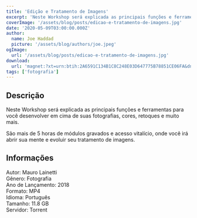 ```yaml
---
title: 'Edição e Tratamento de Imagens'
excerpt: 'Neste Workshop será explicada as principais funções e ferramentas para você desenvolver em cima de suas fotografias, cores, retoques e muito mais.  São mais de 5 horas de módulos gravados e acesso vitalício, onde você irá abrir sua mente e evoluir seu tratamento de imagens. Inf'
coverImage: '/assets/blog/posts/edicao-e-tratamento-de-imagens.jpg'
date: '2020-05-09T03:00:00.000Z'
author:
  name: Joe Haddad
  picture: '/assets/blog/authors/joe.jpeg'
ogImage:
  url: '/assets/blog/posts/edicao-e-tratamento-de-imagens.jpg'
download:
  url: 'magnet:?xt=urn:btih:2A6591C134B1C8C248E03D647775B78851CE06FA&dn=Curso%20Mauro%20Lainetti%20-%20Edi%c3%a7%c3%a3o%20e%20Tratamento%20de%20Imagens&tr=udp%3a%2f%2ftracker.openbittorrent.com%3a1337%2fannounce&tr=udp%3a%2f%2ftracker.opentrackr.org%3a1337%2fannounce'
tags: ['fotografia']
---
```

<h2>Descrição</h2>
<p></p><p>Neste Workshop será explicada as principais funções e ferramentas para você desenvolver em cima de suas fotografias, cores, retoques e muito mais.</p><p>São mais de 5 horas de módulos gravados e acesso vitalício, onde você irá abrir sua mente e evoluir seu tratamento de imagens.</p><h2>Informações</h2><p>Autor: Mauro Lainetti<br/>Gênero: Fotografia<br/>Ano de Lançamento: 2018<br/>Formato: MP4<br/>Idioma: Português<br/>Tamanho: 11.8 GB<br/>Servidor: Torrent</p>